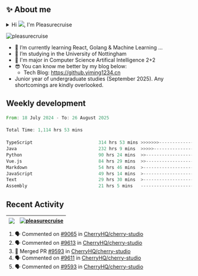 <!--<p align="center">
<img src="https://capsule-render.vercel.app/api?type=waving&color=timeGradient&height=300&&section=header&text=HI%20THERE!&fontSize=90&fontAlign=50&fontAlignY=30&desc=I%20am%20Pleasurecruise!&descAlign=50&descSize=30&descAlignY=60&animation=twinkling" />
</p>

<p align="center">
<img src="https://readme-typing-svg.demolab.com?font=Orbitron&size=25&pause=1000&center=true&vCenter=true&random=false&width=600&lines=Welcome+to+my+GitHub+profile+page!;I+am+super+obsessed+with+programming!" />
</p>-->

## ✨ About me

<details>
<summary>Hi <img src="https://media.giphy.com/media/hvRJCLFzcasrR4ia7z/giphy.gif" width="5%">, I'm Pleasurecruise</summary>

![](./profile-3d-contrib/profile-night-rainbow.svg)

</details>

<p align="left"> <img src="https://komarev.com/ghpvc/?username=pleasurecruise&label=Profile%20views&color=0e75b6&style=flat" alt="pleasurecruise" /> </p>

- 🌱 I’m currently learning React, Golang & Machine Learning ...
- 👯 I’m studying in the University of Nottingham
- 🔭 I'm major in Computer Science Artifical Intelligence 2+2
- 😎 You can know me better by my blog below:
  - Tech Blog: https://github.yiming1234.cn
- Junior year of undergraduate studies (September 2025). Any shortcomings are kindly overlooked.

## Weekly development
<!--START_SECTION:waka-->

```rust
From: 18 July 2024 - To: 26 August 2025

Total Time: 1,114 hrs 53 mins

TypeScript                         314 hrs 53 mins >>>>>>>------------------   28.16 %
Java                               232 hrs 9 mins  >>>>>--------------------   20.76 %
Python                             90 hrs 24 mins  >>-----------------------   08.09 %
Vue.js                             84 hrs 29 mins  >>-----------------------   07.56 %
Markdown                           54 hrs 46 mins  >------------------------   04.90 %
JavaScript                         49 hrs 14 mins  >------------------------   04.40 %
Text                               29 hrs 30 mins  >------------------------   02.64 %
Assembly                           21 hrs 5 mins   -------------------------   01.89 %
```

<!--END_SECTION:waka-->

## Recent Activity

| <a href="https://blog.yiming1234.cn"><img align="center" src="https://github-readme-stats.vercel.app/api?username=Pleasurecruise&show_icons=true&theme=tokyonight" /></a> | <a href="https://blog.yiming1234.cn"><img align="center" src="https://github-readme-stats.vercel.app/api/top-langs/?username=pleasurecruise&layout=donut&theme=tokyonight" alt="pleasurecruise" /></a> |
| ------------- | ------------- |

<!--START_SECTION:activity-->
1. 🗣 Commented on [#9065](https://github.com/CherryHQ/cherry-studio/issues/9065#issuecomment-3228646418) in [CherryHQ/cherry-studio](https://github.com/CherryHQ/cherry-studio)
2. 🗣 Commented on [#9613](https://github.com/CherryHQ/cherry-studio/issues/9613#issuecomment-3228630005) in [CherryHQ/cherry-studio](https://github.com/CherryHQ/cherry-studio)
3. 🎉 Merged PR [#9593](https://github.com/CherryHQ/cherry-studio/pull/9593) in [CherryHQ/cherry-studio](https://github.com/CherryHQ/cherry-studio)
4. 🗣 Commented on [#9611](https://github.com/CherryHQ/cherry-studio/issues/9611#issuecomment-3228233660) in [CherryHQ/cherry-studio](https://github.com/CherryHQ/cherry-studio)
5. 🗣 Commented on [#9593](https://github.com/CherryHQ/cherry-studio/pull/9593#issuecomment-3227434606) in [CherryHQ/cherry-studio](https://github.com/CherryHQ/cherry-studio)
<!--END_SECTION:activity-->

